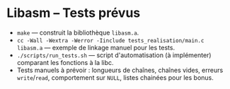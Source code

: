 # Libasm – Tests prévus

- `make` — construit la bibliothèque `libasm.a`.
- `cc -Wall -Wextra -Werror -Iinclude tests_realisation/main.c libasm.a` — exemple de linkage manuel pour les tests.
- `./scripts/run_tests.sh` — script d'automatisation (à implémenter) comparant les fonctions à la libc.
- Tests manuels à prévoir : longueurs de chaînes, chaînes vides, erreurs `write`/`read`, comportement sur `NULL`, listes chainées pour les bonus.
